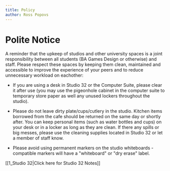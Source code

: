 ```yaml
---
title: Policy
author: Ross Popovs
---
```

# Polite Notice

A reminder that the upkeep of studios and other university spaces is a joint responsibility between all students (BA Games Design or otherwise) and staff. Please respect these spaces by keeping them clean, maintained and accessible to improve the experience of your peers and to reduce unnecessary workload on eachother:

- If you are using a desk in Studio 32 or the Computer Suite, please clear it after use (you may use the pigeonhole cabinet in the computer suite to temporary store paper as well any unused lockers throughout the studio).
  
- Please do not leave dirty plate/cups/cutlery in the studio. Kitchen items borrowed from the cafe should be returned on the same day or shortly after. You can keep personal items (such as water bottles and cups) on your desk or in a locker as long as they are clean. If there any spills or big messes, please use the cleaning supplies located in Studio 32 or let a member of staff know.

- Please avoid using permanent markers on the studio whiteboards - compatible markers will have a "whiteboard" or "dry erase" label.

[[1_Studio 32|Click here for Studio 32 Notes]]
